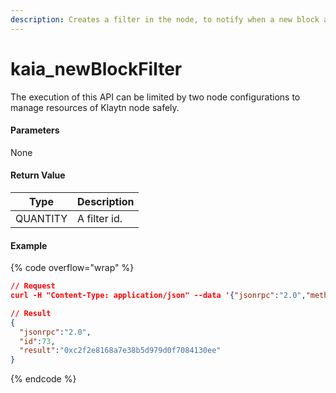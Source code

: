 ```yaml
---
description: Creates a filter in the node, to notify when a new block arrives.
---
```


# kaia\_newBlockFilter

The execution of this API can be limited by two node configurations to manage resources of Klaytn node safely.

#### **Parameters**

None

#### **Return Value**

| Type     | Description  |
| -------- | ------------ |
| QUANTITY | A filter id. |

#### Example

{% code overflow="wrap" %}
```json
// Request
curl -H "Content-Type: application/json" --data '{"jsonrpc":"2.0","method":"kaia_newBlockFilter","params":[],"id":73}' http://kaia.blockpi.network/v1/rpc/your-api-key

// Result
{
  "jsonrpc":"2.0",
  "id":73,
  "result":"0xc2f2e8168a7e38b5d979d0f7084130ee"
}
```
{% endcode %}
